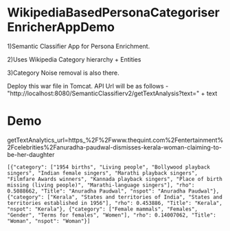 # WikipediaBasedPersonaCategoriserEnricherAppDemo


1)Semantic Classifier App for Persona Enrichment. 


2)Uses Wikipedia Category hierarchy + Entities


3)Category Noise removal is also there.


Deploy this war file in Tomcat.
API Url will be as follows - 
"http://localhost:8080/SemanticClassifierv2/getTextAnalysis?text=" + text


# Demo 

getTextAnalytics_url=https_%2F%2Fwww.thequint.com%2Fentertainment%2Fcelebrities%2Fanuradha-paudwal-dismisses-kerala-woman-claiming-to-be-her-daughter

```
[{"category": ["1954 births", "Living people", "Bollywood playback singers", "Indian female singers", "Marathi playback singers", "Filmfare Awards winners", "Kannada playback singers", "Place of birth missing (living people)", "Marathi-language singers"], "rho": 0.5088662, "Title": "Anuradha Paudwal", "nspot": "Anuradha Paudwal"}, {"category": ["Kerala", "States and territories of India", "States and territories established in 1956"], "rho": 0.453886, "Title": "Kerala", "nspot": "Kerala"}, {"category": ["Female mammals", "Females", "Gender", "Terms for females", "Women"], "rho": 0.14007062, "Title": "Woman", "nspot": "Woman"}]
```
